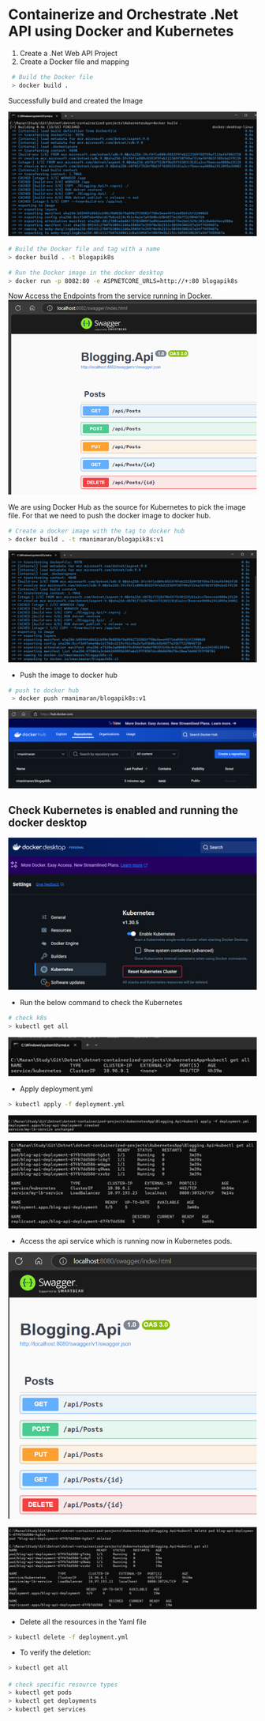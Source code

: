 # Containerize and Orchestrate .Net API using Docker and Kubernetes

1. Create a .Net Web API Project
2. Create a Docker file and mapping

```bash
 # Build the Docker file
 > docker build .
```
Successfully build and created the Image

![alt text](image.png)

```bash
# Build the Docker file and tag with a name
> docker build . -t blogapik8s
```

```bash
# Run the Docker image in the docker desktop
> docker run -p 8082:80 -e ASPNETCORE_URLS=http://+:80 blogapik8s
```

Now Access the Endpoints from the service running in Docker.
![alt text](image-1.png)

We are using Docker Hub as the source for Kubernetes to pick the image file. For that we need to push the docker image to docker hub.

```bash
# Create a docker image with the tag to docker hub
> docker build . -t rmanimaran/blogapik8s:v1
```
![alt text](image-2.png)

- Push the image to docker hub
```bash
# push to docker hub
 > docker push rmanimaran/blogapik8s:v1
```

![alt text](image-3.png)

## Check Kubernetes is enabled and running the docker desktop

![alt text](image-4.png)

- Run the below command to check the Kubernetes

```bash
# check k8s
> kubectl get all
```
![alt text](image-5.png)

- Apply deployment.yml

```bash
> kubectl apply -f deployment.yml 
```
![alt text](image-6.png)

![alt text](image-7.png)

- Access the api service which is running now in Kubernetes pods.

![alt text](image-8.png)

![alt text](image-9.png)

- Delete all the resources in the Yaml file
```bash
> kubectl delete -f deployment.yml
```
- To verify the deletion:
```bash
> kubectl get all

# check specific resource types
> kubectl get pods
> kubectl get deployments
> kubectl get services
```